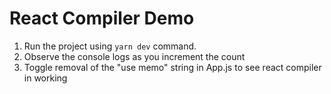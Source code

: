 # React Compiler Demo

1. Run the project using `yarn dev` command.
2. Observe the console logs as you increment the count
3. Toggle removal of the "use memo" string in App.js to see react compiler in working